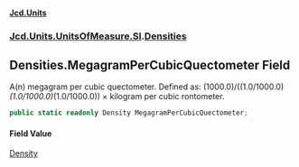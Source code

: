 #### [Jcd.Units](index.md 'index')
### [Jcd.Units.UnitsOfMeasure.SI](Jcd.Units.UnitsOfMeasure.SI.md 'Jcd.Units.UnitsOfMeasure.SI').[Densities](Densities.md 'Jcd.Units.UnitsOfMeasure.SI.Densities')

## Densities.MegagramPerCubicQuectometer Field

A(n) megagram per cubic quectometer. Defined as: (1000.0)/((1.0/1000.0)*(1.0/1000.0)*(1.0/1000.0)) × kilogram per cubic rontometer.

```csharp
public static readonly Density MegagramPerCubicQuectometer;
```

#### Field Value
[Density](Density.md 'Jcd.Units.UnitTypes.Density')
